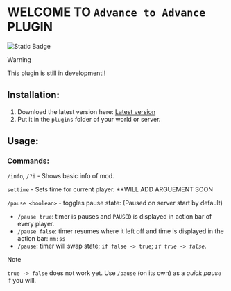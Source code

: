 # WELCOME TO `Advance to Advance` PLUGIN

![Static Badge](https://img.shields.io/badge/Version-0.1.1-blue)





> [!WARNING]   
> This plugin is still in development!!

## Installation:
1. Download the latest version here: [Latest version](https://github.com/Chanlanfan/AdvanceToAdvance/releases/latest)
2. Put it in the `plugins` folder of your world or server.

## Usage:
### Commands:
`/info`, `/?i` - Shows basic info of mod.

`settime` - Sets time for current player. **WILL ADD ARGUEMENT SOON

`/pause <boolean>` - toggles pause state: (Paused on server start by default)
 - `/pause true`: timer is pauses and `PAUSED` is displayed in action bar of every player.
 - `/pause false`: timer resumes where it left off and time is displayed in the action bar: `mm:ss`
 - `/pause`: timer will swap state;  `if false -> true`; *`if true -> false`*.

> [!NOTE]   
>   `true -> false` does not work yet. Use `/pause` (on its own) as a *quick pause* if you will.

